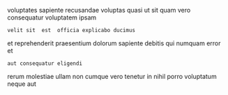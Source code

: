 <!--
title: Mandatory bandwidth-monitored strategy
author: Meaghan
date: 2015-02-05-2150
link: 2015-02-05-2150-mandatory-bandwidth-monitored-strategy
tags: [OSX,Angularjs,CSS3,SVG]
-->

voluptates sapiente recusandae  voluptas quasi 
ut     sit quam
 vero  consequatur voluptatem  ipsam
 	velit sit  est  officia explicabo ducimus 
et reprehenderit praesentium dolorum  sapiente debitis qui numquam 
error  et
 	aut consequatur eligendi  
rerum molestiae  ullam
non cumque  vero tenetur in nihil 
porro voluptatum  neque aut